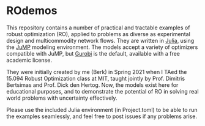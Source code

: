 # ROdemos

This repository contains a number of practical and tractable examples of robust optimization (RO), applied to problems as diverse as experimental design and multicommodity network flows. They are written in [Julia](https://julialang.org/), using the [JuMP](https://github.com/jump-dev/JuMP.jl) modeling environment. The models accept a variety of optimizers compatible with JuMP, but [Gurobi](https://www.gurobi.com/) is the default, available with a free academic license. 

They were initially created by me (Berk) in Spring 2021 when I TAed the 15.094 Robust Optimization class at MIT, taught jointly by Prof. Dimitris Bertsimas and Prof. Dick den Hertog. Now, the models exist here for educational purposes, and to demonstrate the potential of RO in solving real world problems with uncertainty effectively. 

Please use the included Julia environment (in Project.toml) to be able to run the examples seamlessly, and feel free to post issues if any problems arise. 
